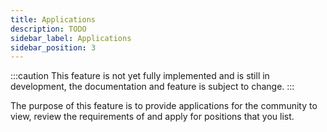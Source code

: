 ```yaml
---
title: Applications
description: TODO
sidebar_label: Applications
sidebar_position: 3
---
```


:::caution
This feature is not yet fully implemented and is still in development, the documentation and feature is subject to change.
:::

The purpose of this feature is to provide applications for the community to view, review the requirements of and apply for positions that you list.

